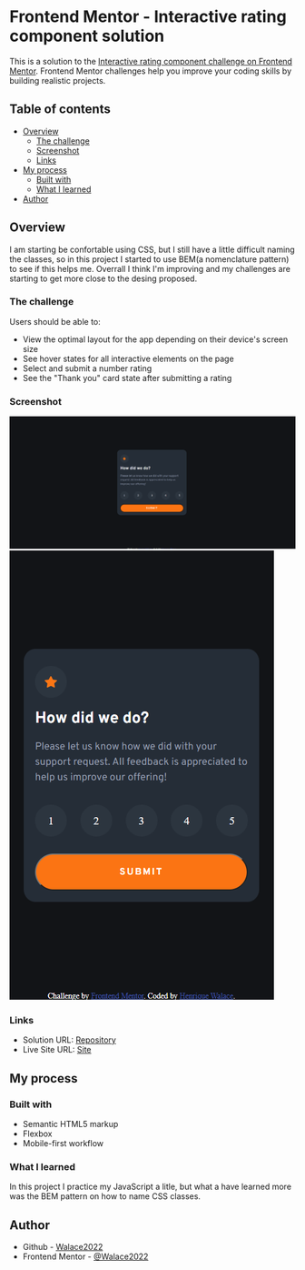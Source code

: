 # Frontend Mentor - Interactive rating component solution

This is a solution to the [Interactive rating component challenge on Frontend Mentor](https://www.frontendmentor.io/challenges/interactive-rating-component-koxpeBUmI). Frontend Mentor challenges help you improve your coding skills by building realistic projects. 

## Table of contents

- [Overview](#overview)
  - [The challenge](#the-challenge)
  - [Screenshot](#screenshot)
  - [Links](#links)
- [My process](#my-process)
  - [Built with](#built-with)
  - [What I learned](#what-i-learned)
- [Author](#author)

## Overview

I am starting be confortable using CSS, but I still have a little difficult naming the classes, so in this project I started to use BEM(a nomenclature pattern) to see if this helps me. Overrall I think I'm improving and my challenges are starting to get more close to the desing proposed.

### The challenge

Users should be able to:

- View the optimal layout for the app depending on their device's screen size
- See hover states for all interactive elements on the page
- Select and submit a number rating
- See the "Thank you" card state after submitting a rating

### Screenshot

![](./images/Desktop.png)
![](./images/Mobile.png)

### Links

- Solution URL: [Repository](https://github.com/Walace2022/Interactive-Rate-Component)
- Live Site URL: [Site](https://walace2022.github.io/Interactive-Rate-Component/)

## My process

### Built with

- Semantic HTML5 markup
- Flexbox
- Mobile-first workflow


### What I learned

In this project I practice my JavaScript a litle, but what a have learned more was the BEM pattern on how to name CSS classes.

## Author

- Github - [Walace2022](https://github.com/Walace2022)
- Frontend Mentor - [@Walace2022](https://www.frontendmentor.io/profile/Walace2022)

